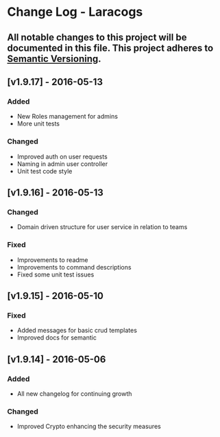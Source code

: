 # Change Log - Laracogs
All notable changes to this project will be documented in this file.
This project adheres to [Semantic Versioning](http://semver.org/).
----

## [v1.9.17] - 2016-05-13
### Added
- New Roles management for admins
- More unit tests
### Changed
- Improved auth on user requests
- Naming in admin user controller
- Unit test code style

## [v1.9.16] - 2016-05-13
### Changed
- Domain driven structure for user service in relation to teams
### Fixed
- Improvements to readme
-  Improvements to command descriptions
-  Fixed some unit test issues

## [v1.9.15] - 2016-05-10
### Fixed
- Added messages for basic crud templates
- Improved docs for semantic

## [v1.9.14] - 2016-05-06
### Added
- All new changelog for continuing growth
### Changed
- Improved Crypto enhancing the security measures
